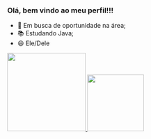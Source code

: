 ### Olá, bem vindo ao meu perfil!!!

- 👔 Em busca de oportunidade na área;
- 📚 Estudando Java;
- 😄 Ele/Dele
<div>
  <a href="https://github.com/lucasboanova">
  <img height="180em" src="https://github-readme-stats.vercel.app/api?username=lucasboanova&amp;show_icons=true&amp;theme=dracula&amp;include_all_commits=true&amp;count_private=true">
  <img height="130em" src="https://github-readme-stats.vercel.app/api/top-langs/?username=lucasboanova&amp;layout=compact&amp;langs_count=7&amp;theme=dracula">
</a></div>

